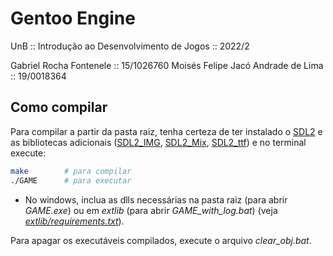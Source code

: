 # Gentoo Engine

UnB :: Introdução ao Desenvolvimento de Jogos :: 2022/2

Gabriel Rocha Fontenele :: 15/1026760
Moisés Felipe Jacó Andrade de Lima :: 19/0018364

## Como compilar

Para compilar a partir da pasta raiz, tenha certeza de ter instalado o [SDL2](https://www.libsdl.org/download2.0.php) e as bibliotecas adicionais ([SDL2_IMG](https://www.libsdl.org/projects/SDL_image/), [SDL2_Mix](https://www.libsdl.org/projects/SDL_mixer/), [SDL2_ttf](https://www.libsdl.org/projects/SDL_ttf/)) e no terminal execute:
```bash
make        # para compilar
./GAME      # para executar
```

* No windows, inclua as dlls necessárias na pasta raiz (para abrir _GAME.exe_) ou em _extlib_ (para abrir _GAME_with_log.bat_) (veja _[extlib/requirements.txt](extlib/requirements.txt)_).

Para apagar os executáveis compilados, execute o arquivo _clear_obj.bat_.
